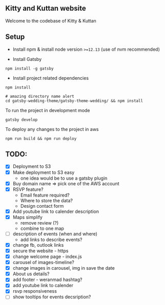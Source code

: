 ## Kitty and Kuttan website

Welcome to the codebase of Kitty & Kuttan

## Setup

- Install npm & install node version `>=12.13` (use of nvm recommended)

- Install Gatsby

```
npm install -g gatsby
```

- Install project related dependencies

```
npm install

# amazing directory name alert
cd gatsby-wedding-theme/gatsby-theme-wedding/ && npm install
```

To run the project in development mode

```
gatsby develop
```

To deploy any changes to the project in aws

```
npm run build && npm run deploy
```

## TODO:

- [x] Deployment to S3
- [x] Make deployment to S3 easy
  - one idea would be to use a gatsby plugin
- [x] Buy domain name => pick one of the AWS account
- [x] RSVP feature?
  - Email feature required?
  - Where to store the data?
  - Design contact form
- [x] Add youtube link to calender description
- [x] Maps simplify
  - remove review (?)
  - combine to one map
- [ ] description of events (when and where)
  - add links to describe events?
- [x] change fb, outlook links
- [x] secure the website - https
- [x] change welcome page - index.js
- [x] carousel of images-timeline?
- [x] change images in carousel, img in save the date
- [x] About us details?
- [x] add footer - weranmad hashtag?
- [x] add youtube link to calender
- [x] rsvp responsiveness
- [ ] show tooltips for events decsription?
